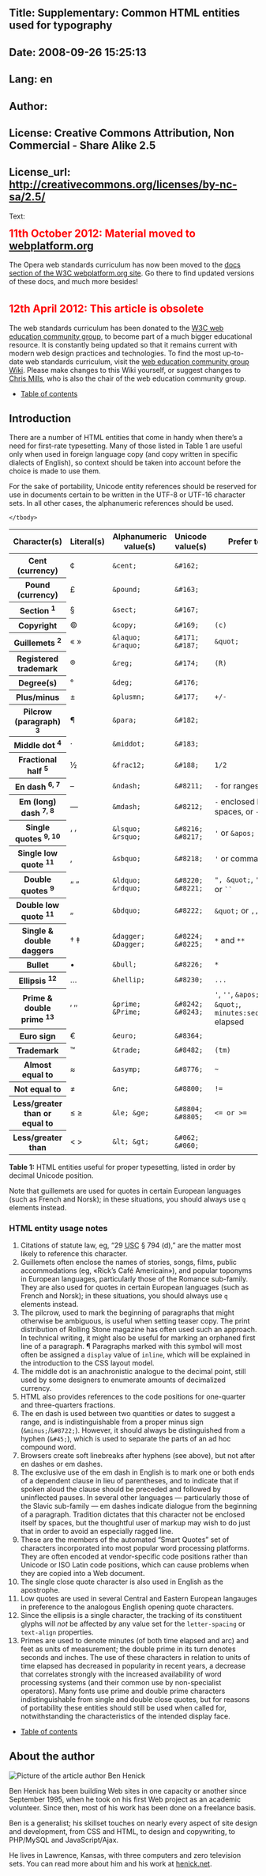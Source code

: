 Title: Supplementary: Common HTML entities used for typography
----
Date: 2008-09-26 15:25:13
----
Lang: en
----
Author: 
----
License: Creative Commons Attribution, Non Commercial - Share Alike 2.5
----
License_url: http://creativecommons.org/licenses/by-nc-sa/2.5/
----
Text:

<div class="note">
<h2 style="color:red;font-weight:bold;padding-top:0;margin-top:0;">11th October 2012: Material moved to <a href="http://www.webplatform.org">webplatform.org</a></h2>

<p style="padding-bottom: 20px;">The Opera web standards curriculum has now been moved to the <a href="http://docs.webplatform.org/wiki/Main_Page">docs section of the W3C webplatform.org site</a>. Go there to find updated versions of these docs, and much more besides!</p>

<h2 style="color:red;font-weight:bold;padding-top:0;margin-top:0;">12th April 2012: This article is obsolete</h2>

<p>The web standards curriculum has been donated to the <a href="http://www.w3.org/community/webed/">W3C web education community group</a>, to become part of a much bigger educational resource. It is constantly being updated so that it remains current with modern web design practices and technologies. To find the most up-to-date web standards curriculum, visit the <a href="http://www.w3.org/community/webed/wiki/Main_Page">web education community group Wiki</a>. Please make changes to this Wiki yourself, or suggest changes to <a href="mailto:cmills@opera.com">Chris Mills</a>, who is also the chair of the web education community group.</p>
</div>

<ul class="seriesNav">
<li><a href="http://dev.opera.com/articles/view/1-introduction-to-the-web-standards-cur/#toc" rel="index">Table of contents</a></li>
</ul>

<h2>Introduction</h2>

<p>There are a number of HTML entities that come in handy when there&#x2019;s a need for first-rate typesetting. Many of those listed in Table 1 are useful only when used in foreign language copy (and copy written in specific dialects of English), so context should be taken into account before the choice is made to use them.</p>
<p>For the sake of portability, Unicode entity references should be reserved for use in documents certain to be written in the UTF-8 or UTF-16 character sets. In all other cases, the alphanumeric references should be used.</p>

<table>
	<thead>
		<tr>
			<th>Character(s)</th>
			<th>Literal(s)</th>
			<th>Alphanumeric value(s)</th>
			<th>Unicode value(s)</th>
			<th>Prefer to</th>
		</tr>
	</thead>
	<tbody>
		<tr>
			<th>Cent (currency)</th>
			<td>&#xA2;</td>
			<td><code>&amp;cent;</code></td>
			<td><code>&amp;#162;</code></td>
			<td><code>&#xA0;</code></td>
		</tr>
		<tr>
			<th>Pound (currency)</th>
			<td>&#xA3;</td>
			<td><code>&amp;pound;</code></td>
			<td><code>&amp;#163;</code></td>
			<td><code>&#xA0;</code></td>
		</tr>
		<tr>
			<th>Section <sup>1</sup></th>
			<td>&#xA7;</td>
			<td><code>&amp;sect;</code></td>
			<td><code>&amp;#167;</code></td>
			<td><code>&#xA0;</code></td>
		</tr>
		<tr>
			<th>Copyright</th>
			<td>&#xA9;</td>
			<td><code>&amp;copy;</code></td>
			<td><code>&amp;#169;</code></td>
			<td><code>(c)</code></td>
		</tr>
		<tr>
			<th>Guillemets <sup>2</sup></th>
			<td>&#xAB; &#xBB;</td>
			<td><code>&amp;laquo; &amp;raquo;</code></td>
			<td><code>&amp;#171; &amp;#187;</code></td>
			<td><code>&amp;quot;</code></td>
		</tr>
		<tr>
			<th>Registered trademark</th>
			<td>&#xAE;</td>
			<td><code>&amp;reg;</code></td>
			<td><code>&amp;#174;</code></td>
			<td><code>(R)</code></td>
		</tr>
		<tr>
			<th>Degree(s)</th>
			<td>&#xB0;</td>
			<td><code>&amp;deg;</code></td>
			<td><code>&amp;#176;</code></td>
			<td><code>&#xA0;</code></td>
		</tr>
		<tr>
			<th>Plus/minus</th>
			<td>&#xB1;</td>
			<td><code>&amp;plusmn;</code></td>
			<td><code>&amp;#177;</code></td>
			<td><code>+/-</code></td>
		</tr>
		<tr>
			<th>Pilcrow (paragraph) <sup>3</sup></th>
			<td>&#xB6;</td>
			<td><code>&amp;para;</code></td>
			<td><code>&amp;#182;</code></td>
			<td><code>&#xA0;</code></td>
		</tr>
		<tr>
			<th>Middle dot <sup>4</sup></th>
			<td>&#xB7;</td>
			<td><code>&amp;middot;</code></td>
			<td><code>&amp;#183;</code></td>
			<td><code>&#xA0;</code></td>
		</tr>
		<tr>
			<th>Fractional half <sup>5</sup></th>
			<td>&#xBD;</td>
			<td><code>&amp;frac12;</code></td>
			<td><code>&amp;#188;</code></td>
			<td><code>1/2</code></td>
		</tr>
		<tr>
			<th>En dash <sup>6, 7</sup></th>
			<td>&#x2013;</td>
			<td><code>&amp;ndash;</code></td>
			<td><code>&amp;#8211;</code></td>
			<td><code>-</code> for ranges</td>
		</tr>
		<tr>
			<th>Em (long) dash <sup>7, 8</sup></th>
			<td>&#x2014;</td>
			<td><code>&amp;mdash;</code></td>
			<td><code>&amp;#8212;</code></td>
			<td><code>-</code> enclosed by spaces, or <code>--</code></td>
		</tr>
		<tr>
			<th>Single quotes <sup>9, 10</sup></th>
			<td>&#x2018; &#x2019;</td>
			<td><code>&amp;lsquo; &amp;rsquo;</code></td>
			<td><code>&amp;#8216; &amp;#8217;</code></td>
			<td><code>&#39;</code> or <code>&amp;apos;</code></td>
		</tr>
		<tr>
			<th>Single low quote <sup>11</sup></th>
			<td>&#x201A;</td>
			<td><code>&amp;sbquo;</code></td>
			<td><code>&amp;#8218;</code></td>
			<td><code>&#39;</code> or comma</td>
		</tr>
		<tr>
			<th>Double quotes <sup>9</sup></th>
			<td>&#x201C; &#x201D;</td>
			<td><code>&amp;ldquo; &amp;rdquo;</code></td>
			<td><code>&amp;#8220; &amp;#8221;</code></td>
			<td><code>&quot;, &amp;quot;</code>, <code>&#39;&#39;</code>, or <code>``</code></td>
		</tr>
		<tr>
			<th>Double low quote <sup>11</sup></th>
			<td>&#x201E;</td>
			<td><code>&amp;bdquo;</code></td>
			<td><code>&amp;#8222;</code></td>
			<td><code>&amp;quot;</code> or <code>,,</code></td>
		</tr>
		<tr>
			<th>Single &amp; double daggers</th>
			<td>&#x2020; &#x2021;</td>
			<td><code>&amp;dagger; &amp;Dagger;</code></td>
			<td><code>&amp;#8224; &amp;#8225;</code></td>
			<td><code>*</code> and <code>**</code></td>
		</tr>
		<tr>
			<th>Bullet</th>
			<td>&#x2022;</td>
			<td><code>&amp;bull;</code></td>
			<td><code>&amp;#8226;</code></td>
			<td><code>*</code></td>
		</tr>
		<tr>
			<th>Ellipsis <sup>12</sup></th>
			<td>&#x2026;</td>
			<td><code>&amp;hellip;</code></td>
			<td><code>&amp;#8230;</code></td>
			<td><code>...</code></td>
		</tr>
		<tr>
			<th>Prime &amp; double prime <sup>13</sup></th>
			<td>&#x2032; &#x2033;</td>
			<td><code>&amp;prime; &amp;Prime;</code></td>
			<td><code>&amp;#8242; &amp;#8243;</code></td>
			<td><code>&#39;</code>, <code>&#39;&#39;</code>, <code>&amp;apos;</code>, <code>&amp;quot;</code>, <code>minutes:seconds</code> elapsed</td>
		</tr>
		<tr>
			<th>Euro sign</th>
			<td>&#x20AC;</td>
			<td><code>&amp;euro;</code></td>
			<td><code>&amp;#8364;</code></td>
			<td><code>&#xA0;</code></td>
		</tr>
		<tr>
			<th>Trademark</th>
			<td>&#x2122;</td>
			<td><code>&amp;trade;</code></td>
			<td><code>&amp;#8482;</code></td>
			<td><code>(tm)</code></td>
		</tr>
		<tr>
			<th>Almost equal to</th>
			<td>&#x2248;</td>
			<td><code>&amp;asymp;</code></td>
			<td><code>&amp;#8776;</code></td>
			<td><code>~</code></td>
		</tr>
		<tr>
			<th>Not equal to</th>
			<td>&#x2260;</td>
			<td><code>&amp;ne;</code></td>
			<td><code>&amp;#8800;</code></td>
			<td><code>!=</code></td>
		</tr>
		<tr>
			<th>Less/greater than or equal to</th>
			<td>&#x2264; &#x2265;</td>
			<td><code>&amp;le; &amp;ge;</code></td>
			<td><code>&amp;#8804; &amp;#8805;</code></td>
			<td><code>&lt;= or &gt;=</code></td>
		</tr>
                <tr>
			<th>Less/greater than</th>
			<td>&lt; &gt;</td>
			<td><code>&amp;lt; &amp;gt;</code></td>
			<td><code>&amp;#062; &amp;#060;</code></td>
			<td></td>
		</tr>

	</tbody>
</table>
<p><strong>Table 1:</strong> HTML entities useful for proper typesetting, listed in order by decimal Unicode position.</p>

<p class="note">Note that guillemets are used for quotes in certain European languages (such as French and Norsk); in these situations, you should always use <code>q</code> elements instead.</p>

<h3 id="entityusagenotes">HTML entity usage notes</h3>

<ol id="entityUsage">
	<li>Citations of statute law, eg, &#x201C;29 <acronym title="United States Code">USC</acronym> &#xA7; 794 (d),&#x201D; are the matter most likely to reference this character.</li>
	<li>Guillemets often enclose the names of stories, songs, films, public accommodations (eg, &#xAB;Rick&#x2019;s Caf&#xE9; Americain&#xBB;), and popular toponyms in European languages, particularly those of the Romance sub-family. They are also used for quotes in certain European languages (such as French and Norsk); in these situations, you should always use <code>q</code> elements instead.</li>
	<li>The pilcrow, used to mark the beginning of paragraphs that might otherwise be ambiguous, is useful when setting teaser copy. The print distribution of Rolling Stone magazine has often used such an approach. In technical writing, it might also be useful for marking an orphaned first line of a paragraph. &#xB6; Paragraphs marked with this symbol will most often be assigned a <code>display</code> value of <code>inline</code>, which will be explained in the introduction to the CSS layout model.</li>
	<li>The middle dot is an anachronistic analogue to the decimal point, still used by some designers to enumerate amounts of decimalized currency.</li>
	<li>HTML also provides references to the code positions for one-quarter and three-quarters fractions.</li>
	<li>The en dash is used between two quantities or dates to suggest a range, and is indistinguishable from a proper minus sign (<code>&amp;minus;</code>/<code>&amp;#8722;</code>). However, it should always be distinguished from a hyphen (<code>&amp;#45;</code>), which is used to separate the parts of an ad hoc compound word.</li>
	<li>Browsers create soft linebreaks after hyphens (see above), but not after en dashes or em dashes.</li>
	<li>The exclusive use of the em dash in English is to mark one or both ends of a dependent clause in lieu of parentheses, and to indicate that if spoken aloud the clause should be preceded and followed by uninflected pauses.  In several other languages &#x2014; particularly those of the Slavic sub-family &#x2014; em dashes indicate dialogue from the beginning of a paragraph. Tradition dictates that this character not be enclosed itself by spaces, but the thoughtful user of markup may wish to do just that in order to avoid an especially ragged line.</li>
	<li>These are the members of the automated &#x201C;Smart Quotes&#x201D; set of characters incorporated into most popular word processing platforms.  They are often encoded at vendor-specific code positions rather than Unicode or ISO Latin code positions, which can cause problems when they are copied into a Web document.</li>
	<li>The single close quote character is also used in English as the apostrophe.</li>
	<li>Low quotes are used in several Central and Eastern European langauges in preference to the analogous English opening quote characters.</li>
	<li>Since the ellipsis is a single character, the tracking of its constituent glyphs will <em>not</em> be affected by any value set for the <code>letter-spacing</code> or <code>text-align</code> properties.</li>
	<li>Primes are used to denote minutes (of both time elapsed and arc) and feet as units of measurement; the double prime in its turn denotes seconds and inches.  The use of these characters in relation to units of time elapsed has decreased in popularity in recent years, a decrease that correlates strongly with the increased availability of word processing systems (and their common use by non-specialist operators). Many fonts use prime and double prime characters indistinguishable from single and double close quotes, but for reasons of portability these entities should still be used when called for, notwithstanding the characteristics of the intended display face.</li>
</ol>

<ul class="seriesNav">
<li><a href="http://dev.opera.com/articles/view/1-introduction-to-the-web-standards-cur/#toc" rel="index">Table of contents</a></li>
</ul>

<h2>About the author</h2>

<p><img alt="Picture of the article author Ben Henick" src="http://forum-test.oslo.osa/kirby/content/articles/154-supplementary-common-html-entities-used-for-typography/benhenick.jpeg" class="right" /></p>

<p>Ben Henick has been building Web sites in one capacity or another since September 1995, when he took on his first Web project as an academic volunteer. Since then, most of his work has been done on a freelance basis.</p>

<p>Ben is a generalist; his skillset touches on nearly every aspect of site design and development, from CSS and HTML, to design and copywriting, to PHP/MySQL and JavaScript/Ajax.</p>

<p>He lives in Lawrence, Kansas, with three computers and zero television sets. You can read more about him and his work at <a href="http://www.henick.net/">henick.net</a>.</p>
